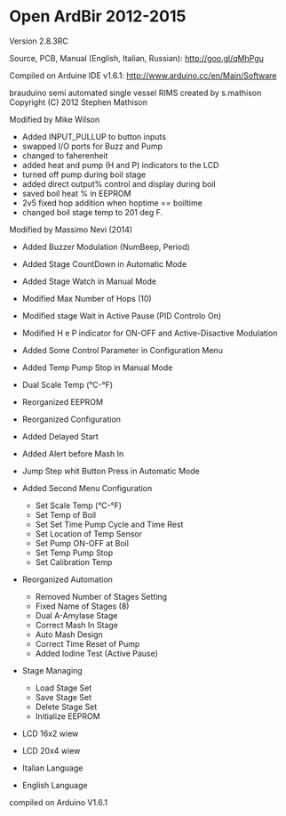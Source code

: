 Open ArdBir 2012-2015
===========
Version 2.8.3RC

Source, PCB, Manual (English, Italian, Russian): http://goo.gl/qMhPgu

Compiled on Arduine IDE v1.6.1: http://www.arduino.cc/en/Main/Software

brauduino semi automated single vessel RIMS
created by s.mathison
Copyright (C) 2012  Stephen Mathison

 Modified by Mike Wilson
 - Added INPUT_PULLUP to button inputs
 - swapped I/O ports for Buzz and Pump
 - changed to faherenheit
 - added heat and pump (H and P) indicators to the LCD
 - turned off pump during boil stage
 - added direct output% control and display during boil
 - saved boil heat % in EEPROM
 - 2v5 fixed hop addition when hoptime == boiltime
 - changed boil stage temp to 201 deg F.

 Modified by Massimo Nevi (2014)
 - Added Buzzer Modulation (NumBeep, Period)
 - Added Stage CountDown in Automatic Mode
 - Added Stage Watch in Manual Mode
 - Modified Max Number of Hops (10)
 - Modified stage Wait in Active Pause (PID Controlo On)
 - Modified H e P indicator for ON-OFF and Active-Disactive Modulation
 - Added Some Control Parameter in Configuration Menu
 - Added Temp Pump Stop in Manual Mode
 - Dual Scale Temp (°C-°F)
 - Reorganized EEPROM
 - Reorganized Configuration
 - Added Delayed Start
 - Added Alert before Mash In
 - Jump Step whit Button Press in Automatic Mode

 - Added Second Menu Configuration
   - Set Scale Temp (°C-°F)
   - Set Temp of Boil
   - Set Set Time Pump Cycle and Time Rest
   - Set Location of Temp Sensor
   - Set Pump ON-OFF at Boil
   - Set Temp Pump Stop
   - Set Calibration Temp

 - Reorganized Automation
   - Removed Number of Stages Setting
   - Fixed Name of Stages (8)
   - Dual A-Amylase Stage
   - Correct Mash In Stage
   - Auto Mash Design
   - Correct Time Reset of Pump
   - Added Iodine Test (Active Pause)

 - Stage Managing
   - Load Stage Set
   - Save Stage Set
   - Delete Stage Set
   - Initialize EEPROM

 - LCD 16x2 wiew
 - LCD 20x4 wiew
 - Italian Language
 - English Language

 compiled on Arduino V1.6.1
